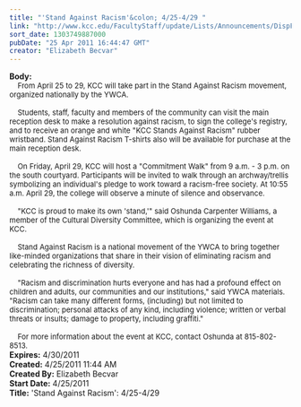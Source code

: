 ```yaml
---
title: "'Stand Against Racism'&colon; 4/25-4/29 "
link: "http://www.kcc.edu/FacultyStaff/update/Lists/Announcements/DispForm.aspx?ID=247"
sort_date: 1303749887000
pubDate: "25 Apr 2011 16:44:47 GMT"
creator: "Elizabeth Becvar"
---
```


<div><b>Body:</b> <div class=ExternalClass5A29E783C6C144C696392CBFAD03D7B5><div><font size=2>    From April 25 to 29, KCC will take part in the Stand Against Racism movement, organized nationally by the YWCA.</font></div><font size=2>
<div><br>    Students, staff, faculty and members of the community can visit the main reception desk to make a resolution against racism, to sign the college's registry, and to receive an orange and white &quot;KCC Stands Against Racism&quot; rubber wristband. Stand Against Racism T-shirts also will be available for purchase at the main reception desk.</div>
<div><br>    On Friday, April 29, KCC will host a &quot;Commitment Walk&quot; from 9 a.m. - 3 p.m. on the south courtyard. Participants will be invited to walk through an archway/trellis symbolizing an individual's pledge to work toward a racism-free society. At 10:55 a.m. April 29, the college will observe a minute of silence and observance.</div>
<div><br>    &quot;KCC is proud to make its own 'stand,'&quot; said Oshunda Carpenter Williams, a member of the Cultural Diversity Committee, which is organizing the event at KCC. </div>
<div><br>    Stand Against Racism is a national movement of the YWCA to bring together like-minded organizations that share in their vision of eliminating racism and celebrating the richness of diversity. </div>
<div><br>    &quot;Racism and discrimination hurts everyone and has had a profound effect on children and adults, our communities and our institutions,&quot; said YWCA materials. &quot;Racism can take many different forms, (including) but not limited to discrimination; personal attacks of any kind, including violence; written or verbal threats or insults; damage to property, including graffiti.&quot;</div>
<div><br>    For more information about the event at KCC, contact Oshunda at 815-802-8513.  <br></div></font></div></div>
<div><b>Expires:</b> 4/30/2011</div>
<div><b>Created:</b> 4/25/2011 11:44 AM</div>
<div><b>Created By:</b> Elizabeth Becvar</div>
<div><b>Start Date:</b> 4/25/2011</div>
<div><b>Title:</b> &#39;Stand Against Racism&#39;: 4/25-4/29 </div>
